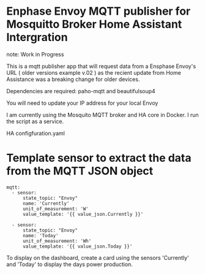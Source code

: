 # Enphase Envoy MQTT publisher for Mosquitto Broker Home Assistant Intergration
note: Work in Progress 

This is a mqtt publisher app that will request data from a Ensphase Envoy's URL ( older versions example v.02 ) as the recient update from Home Assistance was a breaking change for older devices. 

Dependencies are required:  paho-mqtt and beautifulsoup4

You will need to update your IP address for your local Envoy 

I am currently using the Mosquito MQTT broker and HA core in Docker. I run the script as a service.


HA configfuration.yaml
# Template sensor to extract the data from the MQTT JSON object
```
mqtt:
  - sensor:
      state_topic: "Envoy"
      name: 'Currently'
      unit_of_measurement: 'W'
      value_template: '{{ value_json.Currently }}'

  - sensor:
      state_topic: "Envoy"
      name: 'Today'
      unit_of_measurement: 'Wh'
      value_template: '{{ value_json.Today }}'
```

To display on the dashboard, create a card using the sensors 'Currently' and 'Today' to display the days power production. 


